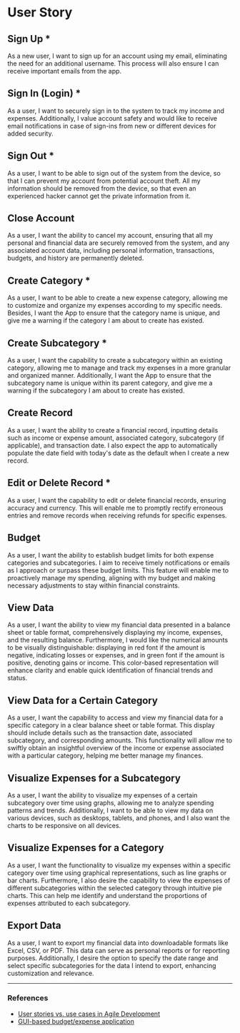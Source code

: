 # User Story

## Sign Up *

As a new user, I want to sign up for an account using my email, eliminating the need for an additional username. This process will also ensure I can receive important emails from the app.

## Sign In (Login) *

As a user, I want to securely sign in to the system to track my income and expenses. Additionally, I value account safety and would like to receive email notifications in case of sign-ins from new or different devices for added security.

## Sign Out *

As a user, I want to be able to sign out of the system from the device, so that I can prevent my account from potential account theft. All my information should be removed from the device, so that even an experienced hacker cannot get the private information from it.

## Close Account

As a user, I want the ability to cancel my account, ensuring that all my personal and financial data are securely removed from the system, and any associated account data, including personal information, transactions, budgets, and history are permanently deleted.

## Create Category *

As a user, I want to be able to create a new expense category, allowing me to customize and organize my expenses according to my specific needs. Besides, I want the App to ensure that the category name is unique, and give me a warning if the category I am about to create has existed. 

## Create Subcategory *

As a user, I want the capability to create a subcategory within an existing category, allowing me to manage and track my expenses in a more granular and organized manner. Additionally, I want the App to ensure that the subcategory name is unique within its parent category, and give me a warning if the subcategory I am about to create has existed.

## Create Record

As a user, I want the ability to create a financial record, inputting details such as income or expense amount, associated category, subcategory (if applicable), and transaction date. I also expect the app to automatically populate the date field with today's date as the default when I create a new record.

## Edit or Delete Record *

As a user, I want the capability to edit or delete financial records, ensuring accuracy and currency. This will enable me to promptly rectify erroneous entries and remove records when receiving refunds for specific expenses.

## Budget

As a user, I want the ability to establish budget limits for both expense categories and subcategories. I aim to receive timely notifications or emails as I approach or surpass these budget limits. This feature will enable me to proactively manage my spending, aligning with my budget and making necessary adjustments to stay within financial constraints.

## View Data

As a user, I want the ability to view my financial data presented in a balance sheet or table format, comprehensively displaying my income, expenses, and the resulting balance. Furthermore, I would like the numerical amounts to be visually distinguishable: displaying in red font if the amount is negative, indicating losses or expenses, and in green font if the amount is positive, denoting gains or income. This color-based representation will enhance clarity and enable quick identification of financial trends and status.

## View Data for a Certain Category

As a user, I want the capability to access and view my financial data for a specific category in a clear balance sheet or table format. This display should include details such as the transaction date, associated subcategory, and corresponding amounts. This functionality will allow me to swiftly obtain an insightful overview of the income or expense associated with a particular category, helping me better manage my finances.

## Visualize Expenses for a Subcategory

As a user, I want the ability to visualize my expenses of a certain subcategory over time using graphs, allowing me to analyze spending patterns and trends. Additionally, I want to be able to view my data on various devices, such as desktops, tablets, and phones, and I also want the charts to be responsive on all devices. 

## Visualize Expenses for a Category

As a user, I want the functionality to visualize my expenses within a specific category over time using graphical representations, such as line graphs or bar charts. Furthermore, I also desire the capability to view the expenses of different subcategories within the selected category through intuitive pie charts. This can help me identify and understand the proportions of expenses attributed to each subcategory.

## Export Data

As a user, I want to export my financial data into downloadable formats like Excel, CSV, or PDF. This data can serve as personal reports or for reporting purposes. Additionally, I desire the option to specify the date range and select specific subcategories for the data I intend to export, enhancing customization and relevance.

---

### References

* [User stories vs. use cases in Agile Development](https://www.delibr.com/post/user-stories-vs-use-cases-in-agile-development)
* [GUI-based budget/expense application](https://docs.google.com/document/d/1h_e2R88jX2n8EN1o4uLtIx0yrgCMuwTPUCg5vXB3qNA/edit?usp=sharinghttps://docs.google.com/document/d/1h_e2R88jX2n8EN1o4uLtIx0yrgCMuwTPUCg5vXB3qNA/edit?usp=sharing)